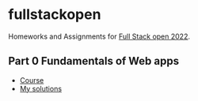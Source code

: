 # fullstackopen

Homeworks and Assignments for [Full Stack open 2022](https://fullstackopen.com/en).

## Part 0 Fundamentals of Web apps
- [Course](https://fullstackopen.com/en/part0)
- [My solutions](https://github.com/emrergin/fullstackopen/tree/main/part0)
